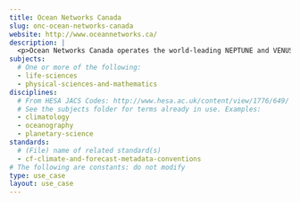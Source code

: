 ```yaml
---
title: Ocean Networks Canada
slug: onc-ocean-networks-canada
website: http://www.oceannetworks.ca/
description: |
  <p>Ocean Networks Canada operates the world-leading NEPTUNE and VENUS cabled ocean observatories that collect data on physical, chemical, biological, and geological aspects of the ocean over long time periods, supporting research on complex Earth processes. The CF standard is used within netCDF data products delivered through the Oceans 2.0 interface and via OPeNDAP webservices.</p>
subjects:
  # One or more of the following:
  - life-sciences
  - physical-sciences-and-mathematics
disciplines:
  # From HESA JACS Codes: http://www.hesa.ac.uk/content/view/1776/649/
  # See the subjects folder for terms already in use. Examples:
  - climatology
  - oceanography
  - planetary-science
standards:
  # (File) name of related standard(s)
  - cf-climate-and-forecast-metadata-conventions
# The following are constants: do not modify
type: use_case
layout: use_case
---
```

